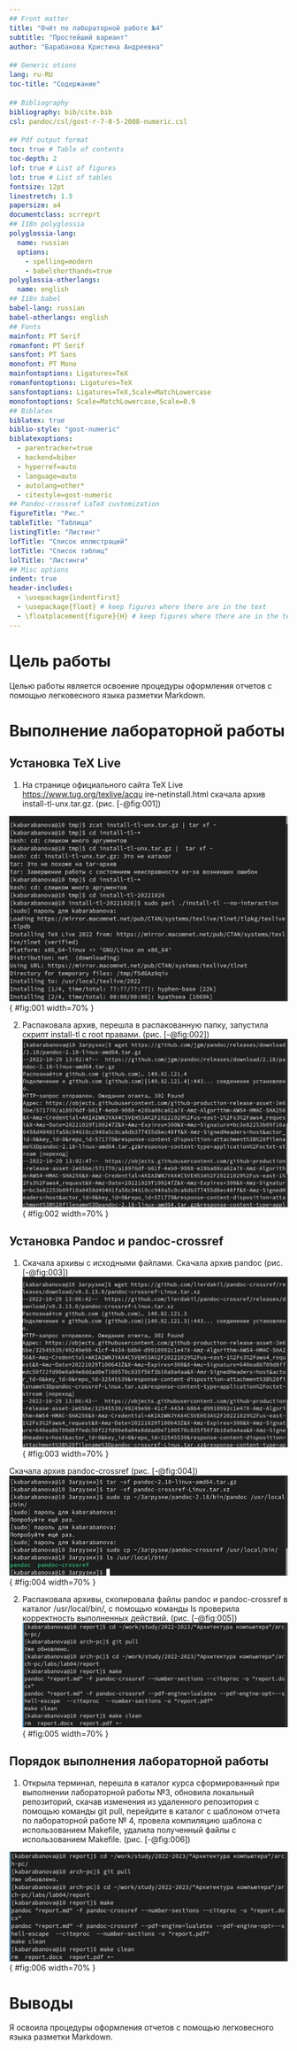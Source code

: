 ```yaml
---
## Front matter
title: "Очёт по лабораторной работе №4"
subtitle: "Простейший вариант"
author: "Барабанова Кристина Андреевна"

## Generic otions
lang: ru-RU
toc-title: "Содержание"

## Bibliography
bibliography: bib/cite.bib
csl: pandoc/csl/gost-r-7-0-5-2008-numeric.csl

## Pdf output format
toc: true # Table of contents
toc-depth: 2
lof: true # List of figures
lot: true # List of tables
fontsize: 12pt
linestretch: 1.5
papersize: a4
documentclass: scrreprt
## I18n polyglossia
polyglossia-lang:
  name: russian
  options:
	- spelling=modern
	- babelshorthands=true
polyglossia-otherlangs:
  name: english
## I18n babel
babel-lang: russian
babel-otherlangs: english
## Fonts
mainfont: PT Serif
romanfont: PT Serif
sansfont: PT Sans
monofont: PT Mono
mainfontoptions: Ligatures=TeX
romanfontoptions: Ligatures=TeX
sansfontoptions: Ligatures=TeX,Scale=MatchLowercase
monofontoptions: Scale=MatchLowercase,Scale=0.9
## Biblatex
biblatex: true
biblio-style: "gost-numeric"
biblatexoptions:
  - parentracker=true
  - backend=biber
  - hyperref=auto
  - language=auto
  - autolang=other*
  - citestyle=gost-numeric
## Pandoc-crossref LaTeX customization
figureTitle: "Рис."
tableTitle: "Таблица"
listingTitle: "Листинг"
lofTitle: "Список иллюстраций"
lotTitle: "Список таблиц"
lolTitle: "Листинги"
## Misc options
indent: true
header-includes:
  - \usepackage{indentfirst}
  - \usepackage{float} # keep figures where there are in the text
  - \floatplacement{figure}{H} # keep figures where there are in the text
---
```


# Цель работы

Целью работы является освоение процедуры оформления отчетов с помощью
легковесного языка разметки Markdown.


# Выполнение лабораторной работы

## Установка TeX Live

1. На странице официального сайта TeX Live https://www.tug.org/texlive/acqu
ire-netinstall.html скачала архив install-tl-unx.tar.gz. (рис. [-@fig:001])

![Скачивание архива](image/1.jpg){ #fig:001 width=70% }

2. Распаковала архив, перешла в распакованную папку, запустила скрипт install-tl c root правами. (рис. [-@fig:002])
![Распаковка архива, переход в распакованную папку, запуск скрипта install-tl c root правами](image/2.jpg){ #fig:002 width=70% }

## Установка Pandoc и pandoc-crossref

1. Скачала архивы с исходными файлами. 
Скачала архив pandoc (рис. [-@fig:003])
![Скачивание архива pandoc](image/3.jpg){ #fig:003 width=70% }

Скачала архив pandoc-crossref (рис. [-@fig:004])
![Скачивание архива pandoc-crossref](image/4.jpg){ #fig:004 width=70% }

2. Распаковала архивы, скопировала файлы pandoc и pandoc-crossref в каталог /usr/local/bin/, с помощью команды ls проверила корректность выполненных действий. (рис. [-@fig:005])
![Распаковка архивов, копия файлов pandoc и pandoc-crossref в каталог /usr/local/bin/, с помощью команды ls проверка корректности выполненных действий](image/5.jpg){ #fig:005 width=70% }

##  Порядок выполнения лабораторной работы

1. Открыла терминал, перешла в каталог курса сформированный при выполнении лабораторной работы №3, обновила локальный репозиторий, скачав изменения из удаленного репозитория с помощью команды git pull, перейдите в каталог с шаблоном отчета по лабораторной работе № 4, провела компиляцию шаблона с использованием Makefile, удалила полученный файлы с использованием Makefile. (рис. [-@fig:006])

![переход в каталог курса, обновление локального репозитория, переход в каталог с шаблоном отчета по лабораторной работе № 4, проведенеи компиляции шаблона, удаление полученного файла](image/6.jpg){ #fig:006 width=70% }


# Выводы

Я освоила процедуры оформления отчетов с помощью
легковесного языка разметки Markdown.




